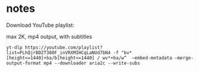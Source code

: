 # notes
Download YouTube playlist:

max 2K, mp4 output, with subtitles

`yt-dlp https://youtube.com/playlist?list=PLhQjrBD2T380F_inVRXMIHCqLaNUd7bN4 -f "bv*[height<=1440]+ba/b[height<=1440] / wv*+ba/w“  –embed-metadata –merge-output-format mp4 --downloader aria2c --write-subs`
